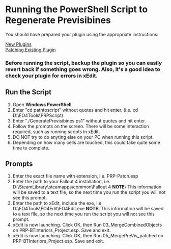 # Running the PowerShell Script to Regenerate Previsibines

You should have prepared your plugin using the appropriate instructions:

[New Plugins](https://github.com/Aurelianis/PRPPatchingScript/blob/main/MANUAL-NewPlugin.md)<br>
[Patching Existing Plugin](https://github.com/Aurelianis/PRPPatchingScript/blob/main/MANUAL-PatchingPlugins.md)

### Before running the script, backup the plugin so you can easily revert back if something goes wrong. Also, it's a good idea to check your plugin for errors in xEdit.

## Run the Script

1) Open <b>Windows PowerShell</b>
2) Enter "cd pathtoscript" without quotes and hit enter. (i.e. cd D:\FO4Tools\PRPScript)
3) Enter "./GeneratePrevisibines.ps1" without quotes and hit enter.
4) Follow the prompts on the screen. There will be some interaction required, such as running scripts in xEdit.
5) DO NOT try to do anyting else on your PC when running this script. 
6) Depending on how many cells are touched, this could take quite some time to complete.

## Prompts

1) Enter the exact file name with extension, i.e. PRP-Patch.esp
2) Enter the path to your Fallout 4 installation, i.e. D:\SteamLibrary\steamapps\common\Fallout 4 <b>NOTE:</b> This information will be saved to a text file, so the next time you run the script you will not see this prompt.
3) Enter the path to xEdit, include the exe, i.e. D:\FO4Tools\FO4Edit\FO4Edit.exe <b>NOTE:</b> This information will be saved to a text file, so the next time you run the script you will not see this prompt.
4) xEdit is now launching. Click OK, then Run 03_MergeCombinedObjects on PRP-BTInteriors_Project.esp. Save and exit.
5) xEdit is now launching. Click OK, then Run 05_MergePreVis_patched on PRP-BTInteriors_Project.esp. Save and exit.
